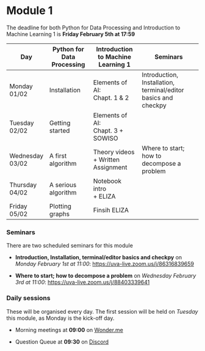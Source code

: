 # Module 1

The deadline for both Python for Data Processing and Introduction to Machine Learning 1 is **Friday February 5th at 17:59**

| Day             | Python for Data Processing | Introduction to Machine Learning 1 | Seminars                                                          |
|-----------------|----------------------------|------------------------------------|-------------------------------------------------------------------|
| Monday<br />01/02    | Installation               | Elements of AI:<br />Chapt. 1 & 2       | Introduction, Installation, terminal/editor basics and checkpy    |
| Tuesday<br />02/02   | Getting started            | Elements of AI:<br />Chapt. 3 + SOWISO  |                                                                   |
| Wednesday<br />03/02 | A first algorithm          | Theory videos<br />+ Written Assignment | Where to start; how to decompose a problem                        |
| Thursday<br />04/02  | A serious algorithm        | Notebook intro<br />+ ELIZA             |                                                                   |
| Friday<br />05/02    | Plotting graphs            | Finsih ELIZA                       |                                                                   |

### Seminars

There are two scheduled seminars for this module

* **Introduction, Installation, terminal/editor basics and checkpy** on *Monday February 1st at 11:00*: <https://uva-live.zoom.us/j/86316839659>

* **Where to start; how to decompose a problem** on *Wednesday February 3rd at 11:00*: <https://uva-live.zoom.us/j/88403339641>

### Daily sessions

These will be organised every day. The first session will be held on *Tuesday* this module, as Monday is the kick-off day.

* Morning meetings at **09:00** on [Wonder.me](https://www.wonder.me/r?id=c6cdcb4d-7901-44dc-9b9f-fe90898c22a5)

* Question Queue at **09:30** on [Discord](https://discord.gg/jYqmkD8yXx)

